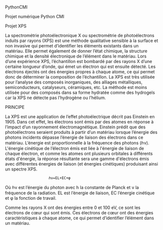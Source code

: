 PythonCMI

Projet numérique Python CMI

Projet XPS

La spectrométrie photoélectronique X ou spectrométrie de photoélectrons induits par rayons (XPS) est une méthode qualitative sensible à la surface et non invasive qui permet d’identifier les éléments existants dans un matériau. Elle permet également de donner l’état chimique, la structure chimique et la densité électronique de l’élément dans le matériau.
Lors d’une expérience XPS, l’échantillon est bombardé par des rayons X d’une certaine longueur d’onde, qui émet un électron qui est ensuite détecté. Les électrons éjectés ont des énergies propres à chaque atome, ce qui permet donc de déterminer la composition de l’échantillon. 
La XPS est très utilisée pour l’analyse des composés inorganiques, des alliages métalliques, semiconducteurs, catalyseurs, céramiques, etc. La méthode est moins utilisée pour des composés dans sa forme hydratée comme des hydrogels car la XPS ne détecte pas l’hydrogène ou l’hélium.

PRINCIPE 

La XPS est une application de l’effet photoélectrique décrit pas Einstein en 1905. Dans cet effet, les électrons sont émis par des atomes en réponse à l’impact d’un rayonnement électromagnétique.
Einstein prédit que des photoélectrons seraient produits à partir d’un matériau lorsque l’énergie des photons incidents dépasse l’énergie de liaison des électrons dans ce matériau. L’énergie est proportionnelle à la fréquence des photons (ℎν).  
L'énergie cinétique de l’électron émis est liée à l'énergie de liaison de chaque électron, et comme les atomes ont plusieurs orbitales à différents états d'énergie, la réponse résultante sera une gamme d'électrons émis avec différentes énergies de liaison (et énergies cinétiques) produisant ainsi un spectre XPS.

                        ℎν=EL+EC+φ

Où ℎν est l’énergie du photon avec h la constante de Planck et ν la fréquence de la radiation. EL est l’énergie de liaison, EC l’énergie cinétique et φ la fonction de travail.

Comme les rayons X ont des énergies entre 0 et 100 eV, ce sont les électrons de cœur qui sont émis. Ces électrons de cœur ont des énergies caractéristiques à chaque atome, ce qui permet d’identifier l’élément dans un matériau.

